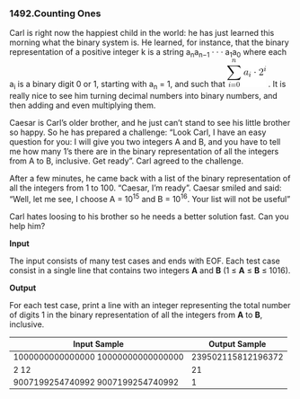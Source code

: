 ### 1492.Counting Ones

Carl is right now the happiest child in the world: he has just learned this morning what the binary system is. He learned, for instance, that the binary representation of a positive integer k is a string a<sub>n</sub>a<sub>n−1</sub> · · · a<sub>1</sub>a<sub>0</sub> where each a<sub>i</sub> is a binary digit 0 or 1, starting with a<sub>n</sub> = 1, and such that ![equation](./sum.png)
. It is really nice to see him turning decimal numbers into binary numbers, and then adding and even multiplying them.

Caesar is Carl’s older brother, and he just can’t stand to see his little brother so happy. So he has prepared a challenge: “Look Carl, I have an easy question for you: I will give you two integers A and B, and you have to tell me how many 1’s there are in the binary representation of all the integers from A to B, inclusive. Get ready”. Carl agreed to the challenge.

After a few minutes, he came back with a list of the binary representation of all the integers from 1 to 100. “Caesar, I’m ready”. Caesar smiled and said: “Well, let me see, I choose A = 10<sup>15</sup> and B = 10<sup>16</sup>. Your list will not be useful”

Carl hates loosing to his brother so he needs a better solution fast. Can you help him?

**Input**

The input consists of many test cases and ends with EOF. Each test case consist in a single line that contains two integers **A** and **B** (1 ≤ **A** ≤ **B** ≤ 1016).

**Output**

For each test case, print a line with an integer representing the total number of digits 1 in the binary representation of all the integers from **A** to **B**, inclusive.

| Input Sample | Output Sample |
| ------------ | ------------- |
| 1000000000000000 10000000000000000 | 239502115812196372 |
| 2 12 | 21 |
| 9007199254740992 9007199254740992 | 1 |

